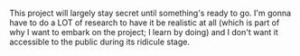 This project will largely stay secret until something's ready to go. I'm gonna have to do a LOT of research to have it be realistic at all (which is part of why I want to embark on the project; I learn by doing) and I don't want it accessible to the public during its ridicule stage.
